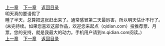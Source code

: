 
[上一章](https://github.com/xiaominghe2014/spider_book/blob/master/book/知北游/第404章.md)&nbsp;&nbsp;&nbsp;&nbsp;[下一章](https://github.com/xiaominghe2014/spider_book/blob/master/book/知北游/第406章.md)&nbsp;&nbsp;&nbsp;&nbsp;[返回目录](https://github.com/xiaominghe2014/spider_book/blob/master/book/知北游/README.md)
<br /> 明天真的要请假了<br />
    睡了半天，总算把这张赶出来了。通常感冒第二天最厉害，所以明天估计不行了。(未完待续。如果您喜欢这部作品，欢迎您来起点（qidian.com）投推荐票、月票，您的支持，就是我最大的动力。手机用户请到m.qidian.com阅读。)
  <br />
[上一章](https://github.com/xiaominghe2014/spider_book/blob/master/book/知北游/第404章.md)&nbsp;&nbsp;&nbsp;&nbsp;[下一章](https://github.com/xiaominghe2014/spider_book/blob/master/book/知北游/第406章.md)&nbsp;&nbsp;&nbsp;&nbsp;[返回目录](https://github.com/xiaominghe2014/spider_book/blob/master/book/知北游/README.md)
